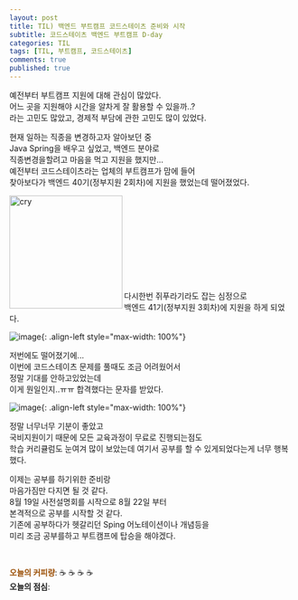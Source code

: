 ```yaml
---
layout: post
title: TIL) 백엔드 부트캠프 코드스테이츠 준비와 시작
subtitle: 코드스테이츠 백엔드 부트캠프 D-day
categories: TIL
tags: [TIL, 부트캠프, 코드스테이츠]
comments: true
published: true
---
```


예전부터 부트캠프 지원에 대해 관심이 많았다.   
어느 곳을 지원해야 시간을 알차게 잘 활용할 수 있을까..?   
라는 고민도 많았고, 경제적 부담에 관한 고민도 많이 있었다.

현재 일하는 직종을 변경하고자 알아보던 중  
Java Spring을 배우고 싶었고, 백엔드 분야로  
직종변경을할려고 마음을 먹고 지원을 했지만...  
예전부터 코드스테이츠라는 업체의 부트캠프가 맘에 들어   
찾아보다가 백엔드 40기(정부지원 2회차)에 지원을 했었는데 떨어졌었다.


<img src="https://t1.daumcdn.net/keditor/emoticon/niniz/large/003.gif" alt="cry" width="200" height="200" align="left">

<br/>
<br/>
<br/>
<br/>
<br/>
<br/>
<br/>
<br/>
<br/>

다시한번 쥐푸라기라도 잡는 심정으로   
백엔드 41기(정부지원 3회차)에 지원을 하게 되었다.

![image](https://user-images.githubusercontent.com/95069395/216813908-e7f71a33-58c5-474c-9c32-08dcb6310aea.png){: .align-left style="max-width: 100%"}

저번에도 떨어졌기에...  
이번에 코드스테이츠 문제를 풀때도 조금 어려웠어서  
정말 기대를 안하고있었는데  
이게 뭔일인지..ㅠㅠ 합격했다는 문자를 받았다.

![image](https://user-images.githubusercontent.com/95069395/216813903-a5d0ccf2-fca2-4aba-b7af-c6a39125b798.png){: .align-left style="max-width: 100%"}

정말 너무너무 기분이 좋았고   
국비지원이기 때문에 모든 교육과정이 무료로 진행되는점도  
학습 커리큘럼도 눈여겨 많이 보았는데 여기서 공부를 할 수 있게되었다는게 너무 행복했다.

이제는 공부를 하기위한 준비랑  
마음가짐만 다지면 될 것 같다.  
8월 19일 사전설명회를 시작으로 8월 22일 부터  
본격적으로 공부를 시작할 것 같다.  
기존에 공부하다가 헷갈리던 Sping 어노테이션이나 개념등을   
미리 조금 공부를하고 부트캠프에 탑승을 해야겠다.

<br/>

<span style="color:#994C00">**오늘의 커피량**</span>: ☕️ ☕️ ☕️ ☕️️️️  
**오늘의 점심**: 